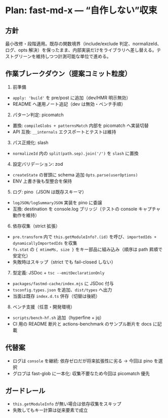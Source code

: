 # Plan: fast-md-x — “自作しない”収束

## 方針
最小改修・段階適用。既存の関数境界（include/exclude 判定、normalizeId、ログ、opts 解決）を保ったまま、内部実装だけをライブラリへ差し替える。テストグリーンを維持しつつ計測可能な単位で進める。

## 作業ブレークダウン（提案コミット粒度）
1) 前準備
- `apply: 'build'` を pre/post に追加（dev/HMR 明示無効）
- README へ運用ノート追記（dev は無効・ベンチ手順）

2) パターン判定: picomatch
- 置換: `compileGlobs + patternsMatch` 内部を picomatch へ実装切替
- API 互換: `__internals` エクスポートとテストは維持

3) パス正規化: slash
- `normalizeId` 内の `split(path.sep).join('/')` を `slash` に置換

4) 設定バリデーション: zod
- `createState` の冒頭に schema 追加 `Opts.parse(userOptions)`
- ENV 上書き後も型整合を保持

5) ログ: pino（JSON は既存スキーマ）
- `logJSON/logSummaryJSON` 実装を pino に委譲
- 互換: destination を console.log ブリッジ（テストの console キャプチャ動作を維持）

6) 依存収集（strict 拡張）
- `pre.transform` 内で `this.getModuleInfo?.(id)` を呼び、`importedIds + dynamicallyImportedIds` を収集
- `fs.stat` の `{ mtimeMs, size }` をキー部品に組み込み（順序は path 昇順で安定化）
- 失敗時はスキップ（strict でも fail-closed しない）

7) 型定義: JSDoc + `tsc --emitDeclarationOnly`
- `packages/fastmd-cache/index.mjs` に JSDoc 付与
- `tsconfig.types.json` を追加、`dist/types` へ出力
- 当面は既存 `index.d.ts` 併存（切替は後続）

8) ベンチ支援（任意・開発環境）
- `scripts/bench-hf.sh` 追加（hyperfine + jq）
- CI 用の README 断片と actions-benchmark のサンプル断片を docs に記載

## 代替案
- ログは `console` を継続: 依存ゼロだが将来拡張性に劣る → 今回は pino を選択
- グロブは fast-glob に一本化: 収集不要なため今回は picomatch 優先

## ガードレール
- `this.getModuleInfo` が無い場合は依存収集をスキップ
- 失敗してもキー計算は従来要素で成立

